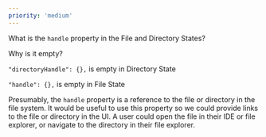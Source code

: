 ```yaml
---
priority: 'medium'
---
```


What is the `handle` property in the File and Directory States?

Why is it empty?

`"directoryHandle": {},` is empty in Directory State

`"handle": {},` is empty in File State

Presumably, the `handle` property is a reference to the file or directory in the file system. It would be useful to use this property so we could provide links to the file or directory in the UI. A user could open the file in their IDE or file explorer, or navigate to the directory in their file explorer.
